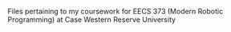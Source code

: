 Files pertaining to my coursework for EECS 373 (Modern Robotic Programming) at Case Western Reserve University
